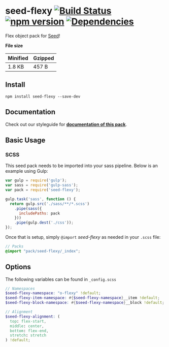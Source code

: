 # seed-flexy [![Build Status](https://travis-ci.org/helpscout/seed-flexy.svg?branch=master)](https://travis-ci.org/helpscout/seed-flexy) [![npm version](https://badge.fury.io/js/seed-flexy.svg)](https://badge.fury.io/js/seed-flexy) [![Dependencies](https://david-dm.org/helpscout/seed-flexy.svg)](https://david-dm.org/helpscout/seed-flexy)

Flex object pack for [Seed](https://github.com/helpscout/seed)!

**File size**

Minified | Gzipped
---|---
1.8 KB | 457 B

## Install
```
npm install seed-flexy --save-dev
```


## Documentation

Check out our styleguide for **[documentation of this pack](http://style.helpscout.com/seed/packs/seed-flexy/)**.


## Basic Usage

### SCSS
This seed pack needs to be imported into your sass pipeline. Below is an example using Gulp:


```javascript
var gulp = require('gulp');
var sass = require('gulp-sass');
var pack = require('seed-flexy');

gulp.task('sass', function () {
  return gulp.src('./sass/**/*.scss')
    .pipe(sass({
      includePaths: pack
    }))
    .pipe(gulp.dest('./css'));
});
```

Once that is setup, simply `@import` *seed-flexy* as needed in your `.scss` file:

```scss
// Packs
@import "pack/seed-flexy/_index";
```

## Options

The following variables can be found in `_config.scss`

```scss
// Namespaces
$seed-flexy-namespace: "o-flexy" !default;
$seed-flexy-item-namespace: #{$seed-flexy-namespace}__item !default;
$seed-flexy-block-namespace: #{$seed-flexy-namespace}__block !default;

// Alignment
$seed-flexy-alignment: (
  top: flex-start,
  middle: center,
  bottom: flex-end,
  stretch: stretch
) !default;

```
